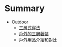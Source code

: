 # Summary

* [Outdoor](README.md)
   * [三層式穿法](outdoor/san_ceng_shi_chuan_fa.md)
   * [戶外的三層著裝](hu_wai_de_san_ceng_zhao_zhuang.md)
   * 戶外用品介紹和對比


